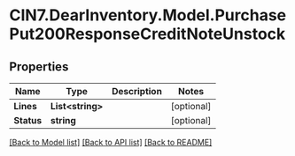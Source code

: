 # CIN7.DearInventory.Model.PurchasePut200ResponseCreditNoteUnstock

## Properties

| Name       | Type                   | Description | Notes      |
| ---------- | ---------------------- | ----------- | ---------- |
| **Lines**  | **List&lt;string&gt;** |             | [optional] |
| **Status** | **string**             |             | [optional] |

[[Back to Model list]](../README.md#documentation-for-models) [[Back to API list]](../README.md#documentation-for-api-endpoints) [[Back to README]](../README.md)
